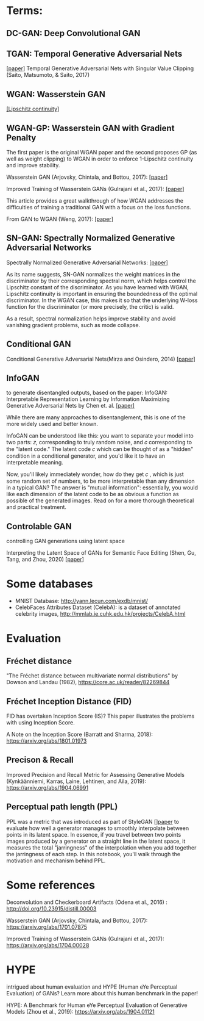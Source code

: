 # Terms:

## DC-GAN: Deep Convolutional GAN
## TGAN: Temporal Generative Adversarial Nets 
[[paper]](https://openaccess.thecvf.com/content_ICCV_2017/papers/Saito_Temporal_Generative_Adversarial_ICCV_2017_paper.pdf)
     Temporal Generative Adversarial Nets with Singular Value Clipping (Saito, Matsumoto, & Saito, 2017)
## WGAN: Wasserstein GAN
   [[Lipschitz continuity]](https://en.wikipedia.org/wiki/Lipschitz_continuity)
## WGAN-GP: Wasserstein GAN with Gradient Penalty
The first paper is the original WGAN paper and the second proposes GP (as well as weight clipping) to WGAN in order to enforce 1-Lipschitz continuity and improve stability.

Wasserstein GAN (Arjovsky, Chintala, and Bottou, 2017): [[paper]](https://arxiv.org/abs/1701.07875)

Improved Training of Wasserstein GANs (Gulrajani et al., 2017): [[paper]](https://arxiv.org/abs/1704.00028)

This article provides a great walkthrough of how WGAN addresses the difficulties of training a traditional GAN with a focus on the loss functions.

From GAN to WGAN (Weng, 2017): [[paper]](https://lilianweng.github.io/lil-log/2017/08/20/from-GAN-to-WGAN.html)

## SN-GAN: Spectrally Normalized Generative Adversarial Networks
Spectrally Normalized Generative Adversarial Networks:  [[paper]](https://arxiv.org/abs/1802.05957)

As its name suggests, SN-GAN normalizes the weight matrices in the discriminator by their corresponding spectral norm, which helps control the Lipschitz constant of the discriminator. As you have learned with WGAN, Lipschitz continuity is important in ensuring the boundedness of the optimal discriminator. In the WGAN case, this makes it so that the underlying W-loss function for the discriminator (or more precisely, the critic) is valid.

As a result, spectral normalization helps improve stability and avoid vanishing gradient problems, such as mode collapse.

## Conditional GAN
Conditional Generative Adversarial Nets(Mirza and Osindero, 2014) [[paper]](https://arxiv.org/abs/1411.1784)

## InfoGAN
to generate disentangled outputs, based on the paper: InfoGAN: Interpretable Representation Learning by Information Maximizing Generative Adversarial Nets 
 by Chen et. al. [[paper]](https://arxiv.org/abs/1606.03657)
 
 While there are many approaches to disentanglement, this is one of the more widely used and better known.

InfoGAN can be understood like this: you want to separate your model into two parts: 𝑧, corresponding to truly random noise, and 𝑐 corresponding to the "latent code." The latent code 𝑐 which can be thought of as a "hidden" condition in a conditional generator, and you'd like it to have an interpretable meaning. 

Now, you'll likely immediately wonder, how do they get 𝑐 , which is just some random set of numbers, to be more interpretable than any dimension in a typical GAN? The answer is "mutual information": essentially, you would like each dimension of the latent code to be as obvious a function as possible of the generated images. Read on for a more thorough theoretical and practical treatment.

## Controlable GAN
controlling GAN generations using latent space

Interpreting the Latent Space of GANs for Semantic Face Editing (Shen, Gu, Tang, and Zhou, 2020) [[paper]](https://arxiv.org/abs/1907.10786)

# Some databases
* MNIST Database: http://yann.lecun.com/exdb/mnist/
* CelebFaces Attributes Dataset (CelebA):  is a dataset of annotated celebrity images, http://mmlab.ie.cuhk.edu.hk/projects/CelebA.html

# Evaluation
##  Fréchet distance
"The Fréchet distance between multivariate normal distributions" by Dowson and Landau (1982), https://core.ac.uk/reader/82269844

## Fréchet Inception Distance (FID)
FID has overtaken Inception Score (IS)? This paper illustrates the problems with using Inception Score.

A Note on the Inception Score (Barratt and Sharma, 2018): https://arxiv.org/abs/1801.01973

## Precison & Recall
Improved Precision and Recall Metric for Assessing Generative Models (Kynkäänniemi, Karras, Laine, Lehtinen, and Aila, 2019): https://arxiv.org/abs/1904.06991

## Perceptual path length (PPL)
 PPL was a metric that was introduced as part of StyleGAN [[]paper](https://arxiv.org/abs/1812.04948) to evaluate how well a generator manages to smoothly interpolate between points in its latent space. In essence, if you travel between two points images produced by a generator on a straight line in the latent space, it measures the total "jarringness" of the interpolation when you add together the jarringness of each step. In this notebook, you'll walk through the motivation and mechanism behind PPL.


# Some references
Deconvolution and Checkerboard Artifacts (Odena et al., 2016) :  http://doi.org/10.23915/distill.00003

Wasserstein GAN (Arjovsky, Chintala, and Bottou, 2017): https://arxiv.org/abs/1701.07875

Improved Training of Wasserstein GANs (Gulrajani et al., 2017): https://arxiv.org/abs/1704.00028



# HYPE
intrigued about human evaluation and HYPE (Human eYe Perceptual Evaluation) of GANs? Learn more about this human benchmark in the paper! 

HYPE: A Benchmark for Human eYe Perceptual Evaluation of Generative Models (Zhou et al., 2019): https://arxiv.org/abs/1904.01121




